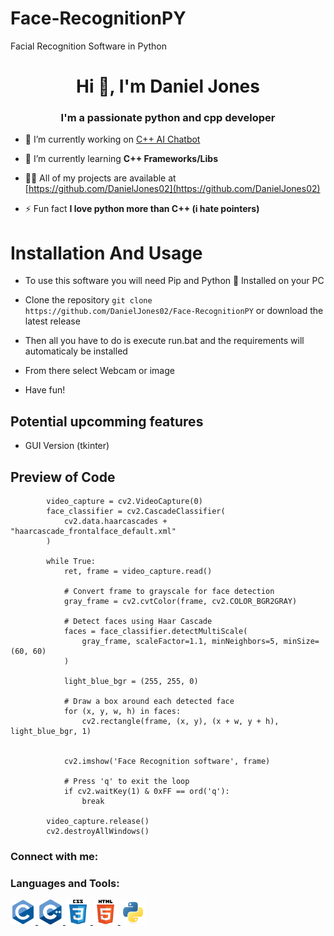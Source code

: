 # Face-RecognitionPY
Facial Recognition Software in Python

<h1 align="center">Hi 👋, I'm Daniel Jones</h1>
<h3 align="center">I'm a passionate python and cpp developer</h3>

- 🔭 I’m currently working on [C++ AI Chatbot](https://github.com/DanielJones02/cpp-ai-chatbot)

- 🌱 I’m currently learning **C++ Frameworks/Libs**

- 👨‍💻 All of my projects are available at [https://github.com/DanielJones02](https://github.com/DanielJones02)

- ⚡ Fun fact **I love python more than C++ (i hate pointers)**

# Installation And Usage

 - To use this software you will need Pip and Python 🐍 Installed on your PC

 - Clone the repository `git clone https://github.com/DanielJones02/Face-RecognitionPY` or download the latest release
   
 - Then all you have to do is execute run.bat and the requirements will automaticaly be installed
   
 - From there select Webcam or image
   
 - Have fun!

## Potential upcomming features

 - GUI Version (tkinter)

## Preview of Code

```
        video_capture = cv2.VideoCapture(0)
        face_classifier = cv2.CascadeClassifier(
            cv2.data.haarcascades + "haarcascade_frontalface_default.xml"
        )

        while True:
            ret, frame = video_capture.read()
            
            # Convert frame to grayscale for face detection
            gray_frame = cv2.cvtColor(frame, cv2.COLOR_BGR2GRAY)
            
            # Detect faces using Haar Cascade
            faces = face_classifier.detectMultiScale(
                gray_frame, scaleFactor=1.1, minNeighbors=5, minSize=(60, 60)
            )
            
            light_blue_bgr = (255, 255, 0)

            # Draw a box around each detected face
            for (x, y, w, h) in faces:
                cv2.rectangle(frame, (x, y), (x + w, y + h), light_blue_bgr, 1) 

            
            cv2.imshow('Face Recognition software', frame)
            
            # Press 'q' to exit the loop
            if cv2.waitKey(1) & 0xFF == ord('q'):
                break

        video_capture.release()
        cv2.destroyAllWindows()
```



<h3 align="left">Connect with me:</h3>
<p align="left">
</p>

<h3 align="left">Languages and Tools:</h3>
<p align="left"> <a href="https://www.cprogramming.com/" target="_blank" rel="noreferrer"> <img src="https://raw.githubusercontent.com/devicons/devicon/master/icons/c/c-original.svg" alt="c" width="40" height="40"/> </a> <a href="https://www.w3schools.com/cpp/" target="_blank" rel="noreferrer"> <img src="https://raw.githubusercontent.com/devicons/devicon/master/icons/cplusplus/cplusplus-original.svg" alt="cplusplus" width="40" height="40"/> </a> <a href="https://www.w3schools.com/css/" target="_blank" rel="noreferrer"> <img src="https://raw.githubusercontent.com/devicons/devicon/master/icons/css3/css3-original-wordmark.svg" alt="css3" width="40" height="40"/> </a> <a href="https://www.w3.org/html/" target="_blank" rel="noreferrer"> <img src="https://raw.githubusercontent.com/devicons/devicon/master/icons/html5/html5-original-wordmark.svg" alt="html5" width="40" height="40"/> </a> <a href="https://www.python.org" target="_blank" rel="noreferrer"> <img src="https://raw.githubusercontent.com/devicons/devicon/master/icons/python/python-original.svg" alt="python" width="40" height="40"/> </a> </p>


